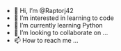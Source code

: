 - 👋 Hi, I’m @Raptorj42
- 👀 I’m interested in learning to code
- 🌱 I’m currently learning Python
- 💞️ I’m looking to collaborate on ...
- 📫 How to reach me ...

<!---
Raptorj42/Raptorj42 is a ✨ special ✨ repository because its `README.md` (this file) appears on your GitHub profile.
You can click the Preview link to take a look at your changes.
--->
